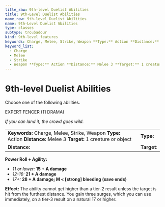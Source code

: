 ```yaml
---
title_raw: 9th-level Duelist Abilities
title: 9th-Level Duelist Abilities
name_raw: 9th-level Duelist Abilities
name: 9th-Level Duelist Abilities
type: classes
subtype: troubadour
kind: 9th-level features
keywords: Charge, Melee, Strike, Weapon **Type:** Action **Distance:** Melee 3 **Target:** 1 creature or object
keyword_list:
  - Charge
  - Melee
  - Strike
  - Weapon **Type:** Action **Distance:** Melee 3 **Target:** 1 creature or object
---
```


# 9th-level Duelist Abilities

Choose one of the following abilities.

EXPERT FENCER (11 DRAMA)

*If you can land it, the crowd goes wild.*

|                                                                                                                     |             |
| :------------------------------------------------------------------------------------------------------------------ | :---------- |
| **Keywords:** Charge, Melee, Strike, Weapon **Type:** Action **Distance:** Melee 3 **Target:** 1 creature or object | **Type:**   |
| **Distance:**                                                                                                       | **Target:** |

**Power Roll + Agility:**

- *11 or lower:* **15 + A damage**
- *12-16:* **21 + A damage**
- *17+:* **28 + A damage; M \< \[strong\] bleeding (save ends)**

**Effect:** The ability cannot get higher than a tier-2 result unless the target is hit from the furthest distance. You gain three surges, which you can use immediately, on a tier-3 result on a natural 17 or higher.
